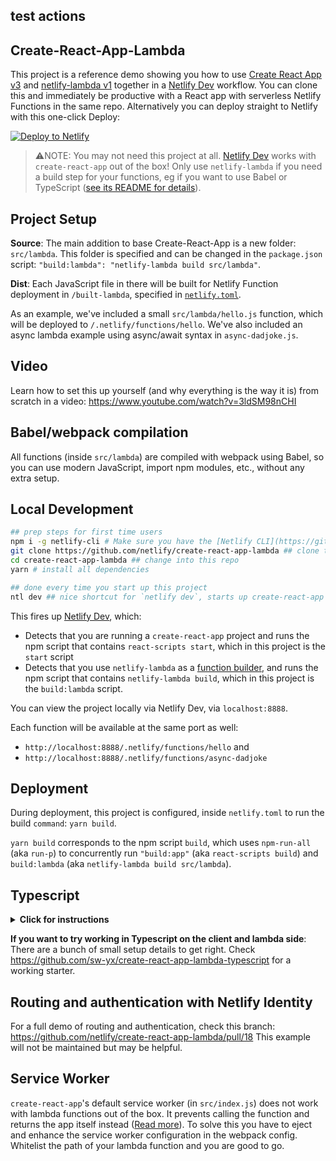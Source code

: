 ## test actions



## Create-React-App-Lambda

This project is a reference demo showing you how to use [Create React App v3](https://github.com/facebookincubator/create-react-app) and [netlify-lambda v1](https://github.com/netlify/netlify-lambda) together in a [Netlify Dev](https://www.netlify.com/docs/cli/?utm_source=github&utm_medium=swyx-CRAL&utm_campaign=devex#netlify-dev-beta) workflow. You can clone this and immediately be productive with a React app with serverless Netlify Functions in the same repo. Alternatively you can deploy straight to Netlify with this one-click Deploy:


[![Deploy to Netlify](https://www.netlify.com/img/deploy/button.svg?utm_source=github&utm_medium=swyx-CRAL&utm_campaign=devex)](https://app.netlify.com/start/deploy?repository=https://github.com/netlify/create-react-app-lambda&utm_source=github&utm_medium=swyx-CRAL&utm_campaign=devex)

> ⚠️NOTE: You may not need this project at all. [Netlify Dev](https://github.com/netlify/netlify-dev-plugin) works with `create-react-app` out of the box! Only use `netlify-lambda` if you need a build step for your functions, eg if you want to use Babel or TypeScript ([see its README for details](https://github.com/netlify/netlify-lambda/blob/master/README.md#netlify-lambda)).

## Project Setup

**Source**: The main addition to base Create-React-App is a new folder: `src/lambda`. This folder is specified and can be changed in the `package.json` script: `"build:lambda": "netlify-lambda build src/lambda"`.

**Dist**: Each JavaScript file in there will be built for Netlify Function deployment in `/built-lambda`, specified in [`netlify.toml`](https://www.netlify.com/docs/netlify-toml-reference/?utm_source=github&utm_medium=swyx-CRAL&utm_campaign=devex).

As an example, we've included a small `src/lambda/hello.js` function, which will be deployed to `/.netlify/functions/hello`. We've also included an async lambda example using async/await syntax in `async-dadjoke.js`.

## Video

Learn how to set this up yourself (and why everything is the way it is) from scratch in a video: https://www.youtube.com/watch?v=3ldSM98nCHI

## Babel/webpack compilation

All functions (inside `src/lambda`) are compiled with webpack using Babel, so you can use modern JavaScript, import npm modules, etc., without any extra setup.

## Local Development

```bash
## prep steps for first time users
npm i -g netlify-cli # Make sure you have the [Netlify CLI](https://github.com/netlify/cli) installed
git clone https://github.com/netlify/create-react-app-lambda ## clone this repo
cd create-react-app-lambda ## change into this repo
yarn # install all dependencies

## done every time you start up this project
ntl dev ## nice shortcut for `netlify dev`, starts up create-react-app AND a local Node.js server for your Netlify functions
```

This fires up [Netlify Dev](https://www.netlify.com/docs/cli/?utm_source=github&utm_medium=swyx-CRAL&utm_campaign=devex#netlify-dev-beta), which:

- Detects that you are running a `create-react-app` project and runs the npm script that contains `react-scripts start`, which in this project is the `start` script
- Detects that you use `netlify-lambda` as a [function builder](https://github.com/netlify/netlify-dev-plugin/#function-builders-function-builder-detection-and-relationship-with-netlify-lambda), and runs the npm script that contains `netlify-lambda build`, which in this project is the `build:lambda` script.

You can view the project locally via Netlify Dev, via `localhost:8888`.

Each function will be available at the same port as well:

- `http://localhost:8888/.netlify/functions/hello` and 
- `http://localhost:8888/.netlify/functions/async-dadjoke`

## Deployment

During deployment, this project is configured, inside `netlify.toml` to run the build `command`: `yarn build`.

`yarn build` corresponds to the npm script `build`, which uses `npm-run-all` (aka `run-p`) to concurrently run `"build:app"` (aka `react-scripts build`) and `build:lambda` (aka `netlify-lambda build src/lambda`).

## Typescript

<details>
  <summary>
    <b id="typescript">Click for instructions</b>
  </summary>

You can use Typescript in both your frontend React code (with `react-scripts` v2.1+) and your serverless functions (with `netlify-lambda` v1.1+). Follow these instructions:

1. `yarn add -D typescript @types/node @types/react @types/react-dom @babel/preset-typescript @types/aws-lambda`
2. convert `src/lambda/hello.js` to `src/lambda/hello.ts`
3. use types in your event handler:

```ts
import { Handler, Context, Callback, APIGatewayEvent } from 'aws-lambda'

interface HelloResponse {
  statusCode: number
  body: string
}

const handler: Handler = (event: APIGatewayEvent, context: Context, callback: Callback) => {
  const params = event.queryStringParameters
  const response: HelloResponse = {
    statusCode: 200,
    body: JSON.stringify({
      msg: `Hello world ${Math.floor(Math.random() * 10)}`,
      params,
    }),
  }

  callback(undefined, response)
}

export { handler }
```

rerun and see it work!

You are free to set up your `tsconfig.json` and `tslint` as you see fit.

</details>

**If you want to try working in Typescript on the client and lambda side**: There are a bunch of small setup details to get right. Check https://github.com/sw-yx/create-react-app-lambda-typescript for a working starter.

## Routing and authentication with Netlify Identity

For a full demo of routing and authentication, check this branch: https://github.com/netlify/create-react-app-lambda/pull/18 This example will not be maintained but may be helpful.

## Service Worker

`create-react-app`'s default service worker (in `src/index.js`) does not work with lambda functions out of the box. It prevents calling the function and returns the app itself instead ([Read more](https://github.com/facebook/create-react-app/issues/2237#issuecomment-302693219)). To solve this you have to eject and enhance the service worker configuration in the webpack config. Whitelist the path of your lambda function and you are good to go.
